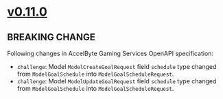 # [v0.11.0]

## BREAKING CHANGE

Following changes in AccelByte Gaming Services OpenAPI specification:

- `challenge`: Model `ModelCreateGoalRequest` field `schedule` type changed from `ModelGoalSchedule` into `ModelGoalScheduleRequest`.
- `challenge`: Model `ModelUpdateGoalRequest` field `schedule` type changed from `ModelGoalSchedule` into `ModelGoalScheduleRequest`.

[v0.11.0]: https://github.com/AccelByte/accelbyte-python-modular-sdk/compare/services-challenge/v0.10.0..services-challenge/v0.11.0
